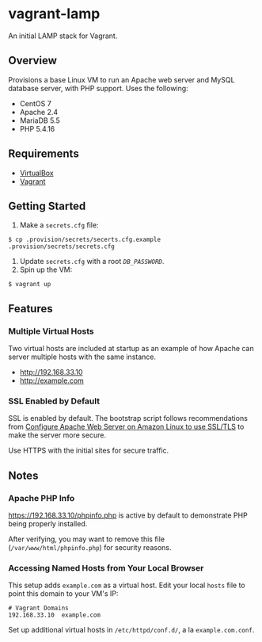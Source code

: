 # vagrant-lamp
An initial LAMP stack for Vagrant.

## Overview
Provisions a base Linux VM to run an Apache web server and MySQL database server, with PHP support.  Uses the following:

* CentOS 7
* Apache 2.4
* MariaDB 5.5
* PHP 5.4.16

## Requirements
* [VirtualBox](https://www.virtualbox.org)
* [Vagrant](https://www.vagrantup.com)

## Getting Started
1. Make a `secrets.cfg` file:

  ```shell
  $ cp .provision/secrets/secerts.cfg.example .provision/secrets/secrets.cfg
  ```
1. Update `secrets.cfg` with a root *`DB_PASSWORD`*.
1. Spin up the VM:

  ```shell
  $ vagrant up
  ```

## Features

### Multiple Virtual Hosts
Two virtual hosts are included at startup as an example of how Apache can server multiple hosts with the same instance.

 * http://192.168.33.10
 * http://example.com

### SSL Enabled by Default
SSL is enabled by default.  The bootstrap script follows recommendations from [Configure Apache Web Server on Amazon Linux to use SSL/TLS](http://docs.aws.amazon.com/AWSEC2/latest/UserGuide/SSL-on-an-instance.html) to make the server more secure.

Use HTTPS with the initial sites for secure traffic.

## Notes

### Apache PHP Info
https://192.168.33.10/phpinfo.php is active by default to demonstrate PHP being properly installed.

After verifying, you may want to remove this file (`/var/www/html/phpinfo.php`) for security reasons.

### Accessing Named Hosts from Your Local Browser
This setup adds `example.com` as a virtual host.  Edit your local `hosts` file to point this domain to your VM's IP:

```
# Vagrant Domains
192.168.33.10  example.com
```

Set up additional virtual hosts in `/etc/httpd/conf.d/`, a la `example.com.conf`.
